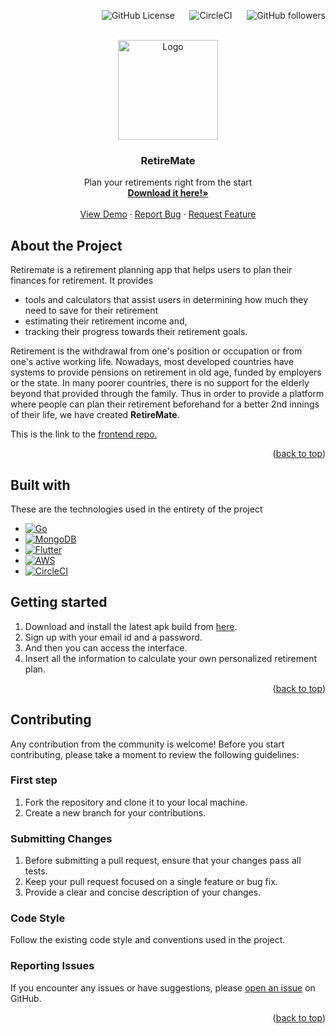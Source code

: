 <p align="right">
  <img alt="GitHub License" src="https://img.shields.io/github/license/kiyoshi-87/RetireMate-GO-backend?color=orange">
  &nbsp;&nbsp;&nbsp;&nbsp; <!-- Add non-breaking spaces for spacing -->
  <img alt="CircleCI" src="https://img.shields.io/circleci/build/github/kiyoshi-87/RetireMate-GO-backend?logo=circleci">
  &nbsp;&nbsp;&nbsp;&nbsp; <!-- Add more non-breaking spaces for spacing -->
  <img alt="GitHub followers" src="https://img.shields.io/github/followers/kiyoshi-87?style=flat&logo=github">
</p>





<!-- PROJECT LOGO -->
<br />
<div align="center">
  <a href="https://github.com/othneildrew/Best-README-Template">
    <img src="https://i.imgur.com/SAVkq2r.png" alt="Logo" width="160" height="160">
  </a>

  <h3 align="center">RetireMate</h3>

  <p align="center">
    Plan your retirements right from the start
    <br />
    <a href="https://github.com/kiyoshi-87/RetireMate/releases/download/v0.1.0-beta/RetireMate.apk"><strong>Download it here!»</strong></a>
    <br />
    <br />
    <a href="https://drive.google.com/drive/u/0/folders/1FaBx1dMwnYIyYk20QdMHaD8iAeeK4mDO">View Demo</a>
    ·
    <a href="https://github.com/kiyoshi-87/RetireMate-GO-backend/issues">Report Bug</a>
    ·
    <a href="https://github.com/kiyoshi-87/RetireMate-GO-backend/issues">Request Feature</a>
  </p>
</div>


## About the Project

Retiremate is a retirement planning app that helps users to plan their finances for retirement. It provides 
- tools and calculators that assist users in determining how much they need to save for their retirement
- estimating their retirement income and,
- tracking their progress towards their retirement goals.

Retirement is the withdrawal from one's position or occupation or from one's active working life. Nowadays, most developed countries have systems to provide pensions on retirement in old age, funded by employers or the state.
In many poorer countries, there is no support for the elderly beyond that provided through the family. Thus in order to provide a platform where people can plan their retirement beforehand for a better 2nd innings of their life, we have created **RetireMate**. 

<p>This is the link to the <a href="https://github.com/kiyoshi-87/RetireMate">frontend repo.</a></p>
<p align="right">(<a href="#readme-top">back to top</a>)</p>

## Built with

These are the technologies used in the entirety of the project

* [![Go](https://img.shields.io/badge/GO-blue?style=for-the-badge&logo=go&logoColor=white)](https://go.dev)
* [![MongoDB](https://img.shields.io/badge/MongoDB-yellow?style=for-the-badge&logo=mongodb&logoColor=white)](https://www.mongodb.com/)
* [![Flutter](https://img.shields.io/badge/Flutter-004080?style=for-the-badge&logo=flutter&logoColor=white)](https://flutter.dev)
* [![AWS](https://img.shields.io/badge/AWS-FF9900?logo=amazon-aws&style=for-the-badge&logoColor=232F3E)](https://aws.amazon.com/)
* [![CircleCI](https://img.shields.io/badge/CircleCI-6157A4?style=for-the-badge&logo=circleci&logoColor=white)](https://circleci.com/)


## Getting started

1. Download and install the latest apk build from [here](https://github.com/kiyoshi-87/RetireMate/releases/download/v0.1.0-beta/RetireMate.apk).
2. Sign up with your email id and a password.
3. And then you can access the interface.
4. Insert all the information to calculate your own personalized retirement plan.

<p align="right">(<a href="#readme-top">back to top</a>)</p>

## Contributing

Any contribution from the community is welcome! Before you start contributing, please take a moment to review the following guidelines:

### First step

1. Fork the repository and clone it to your local machine.
2. Create a new branch for your contributions.


### Submitting Changes

1. Before submitting a pull request, ensure that your changes pass all tests.
2. Keep your pull request focused on a single feature or bug fix.
3. Provide a clear and concise description of your changes.

### Code Style

Follow the existing code style and conventions used in the project. 


### Reporting Issues

If you encounter any issues or have suggestions, please [open an issue](https://github.com/kiyoshi-87/RetireMate-GO-backend/issues) on GitHub.
<p align="right">(<a href="#readme-top">back to top</a>)</p>





